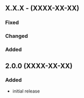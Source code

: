 
## X.X.X - (XXXX-XX-XX)
### Fixed
### Changed
### Added


## 2.0.0 (XXXX-XX-XX)
### Added
- initial release
